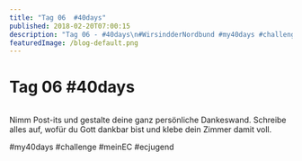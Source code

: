 ```yaml
---
title: "Tag 06  #40days"
published: 2018-02-20T07:00:15
description: "Tag 06 - #40days\n#WirsindderNordbund #my40days #challenge #meinEC #ecjugend"
featuredImage: /blog-default.png
---
```


# Tag 06  #40days

<img loading="lazy" src="/old/40DAYS_02-20_UP-tag-06.jpg" alt>

Nimm Post-its und gestalte deine ganz persönliche Dankeswand. Schreibe alles auf, wofür du Gott dankbar bist und klebe dein Zimmer damit voll.

#my40days #challenge #meinEC #ecjugend